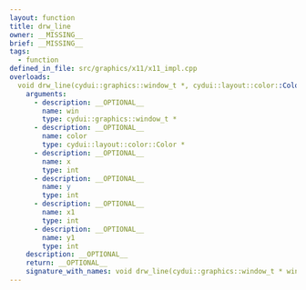 ```yaml
---
layout: function
title: drw_line
owner: __MISSING__
brief: __MISSING__
tags:
  - function
defined_in_file: src/graphics/x11/x11_impl.cpp
overloads:
  void drw_line(cydui::graphics::window_t *, cydui::layout::color::Color *, int, int, int, int):
    arguments:
      - description: __OPTIONAL__
        name: win
        type: cydui::graphics::window_t *
      - description: __OPTIONAL__
        name: color
        type: cydui::layout::color::Color *
      - description: __OPTIONAL__
        name: x
        type: int
      - description: __OPTIONAL__
        name: y
        type: int
      - description: __OPTIONAL__
        name: x1
        type: int
      - description: __OPTIONAL__
        name: y1
        type: int
    description: __OPTIONAL__
    return: __OPTIONAL__
    signature_with_names: void drw_line(cydui::graphics::window_t * win, cydui::layout::color::Color * color, int x, int y, int x1, int y1)
---
```

